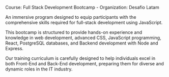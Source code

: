 Course: Full Stack Development Bootcamp - Organization: Desafio Latam

An immersive program designed to equip participants with the comprehensive skills required for full-stack development using JavaScript.

This bootcamp is structured to provide hands-on experience and knowledge in web development, advanced CSS, JavaScript programming, React, PostgreSQL databases, and Backend development with Node and Express. 

Our training curriculum is carefully designed to help individuals excel in both Front-End and Back-End development, preparing them for diverse and dynamic roles in the IT industry.
